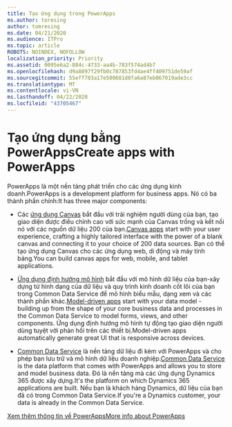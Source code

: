 ```yaml
---
title: Tạo ứng dụng trong PowerApps
ms.author: toresing
author: tomresing
ms.date: 04/21/2020
ms.audience: ITPro
ms.topic: article
ROBOTS: NOINDEX, NOFOLLOW
localization_priority: Priority
ms.assetid: 0095e6a2-884c-4733-aa4b-783f574ad4b7
ms.openlocfilehash: d9a8897f29fb0c787853fd4ae4ff409751de59af
ms.sourcegitcommit: 55eff703a17e500681d8fa6a87eb067019ade3cc
ms.translationtype: MT
ms.contentlocale: vi-VN
ms.lasthandoff: 04/22/2020
ms.locfileid: "43705467"
---
```

# <a name="create-apps-with-powerapps"></a><span data-ttu-id="4aaed-102">Tạo ứng dụng bằng PowerApps</span><span class="sxs-lookup"><span data-stu-id="4aaed-102">Create apps with PowerApps</span></span>

<span data-ttu-id="4aaed-103">PowerApps là một nền tảng phát triển cho các ứng dụng kinh doanh.</span><span class="sxs-lookup"><span data-stu-id="4aaed-103">PowerApps is a development platform for business apps.</span></span> <span data-ttu-id="4aaed-104">Nó có ba thành phần chính:</span><span class="sxs-lookup"><span data-stu-id="4aaed-104">It has three major components:</span></span> 
  
- <span data-ttu-id="4aaed-105">Các [ứng dụng Canvas](https://go.microsoft.com/fwlink/?linkid=874495) bắt đầu với trải nghiệm người dùng của bạn, tạo giao diện được điều chỉnh cao với sức mạnh của Canvas trống và kết nối nó với các nguồn dữ liệu 200 của bạn.</span><span class="sxs-lookup"><span data-stu-id="4aaed-105">[Canvas apps](https://go.microsoft.com/fwlink/?linkid=874495) start with your user experience, crafting a highly tailored interface with the power of a blank canvas and connecting it to your choice of 200 data sources.</span></span> <span data-ttu-id="4aaed-106">Bạn có thể tạo ứng dụng Canvas cho các ứng dụng web, di động và máy tính bảng.</span><span class="sxs-lookup"><span data-stu-id="4aaed-106">You can build canvas apps for web, mobile, and tablet applications.</span></span> 
    
- <span data-ttu-id="4aaed-107">[Ứng dụng định hướng mô hình](https://go.microsoft.com/fwlink/?linkid=874496) bắt đầu với mô hình dữ liệu của bạn-xây dựng từ hình dạng của dữ liệu và quy trình kinh doanh cốt lõi của bạn trong Common Data Service để mô hình biểu mẫu, dạng xem và các thành phần khác.</span><span class="sxs-lookup"><span data-stu-id="4aaed-107">[Model-driven apps](https://go.microsoft.com/fwlink/?linkid=874496) start with your data model - building up from the shape of your core business data and processes in the Common Data Service to model forms, views, and other components.</span></span> <span data-ttu-id="4aaed-108">Ứng dụng định hướng mô hình tự động tạo giao diện người dùng tuyệt vời phản hồi trên các thiết bị.</span><span class="sxs-lookup"><span data-stu-id="4aaed-108">Model-driven apps automatically generate great UI that is responsive across devices.</span></span> 
    
- <span data-ttu-id="4aaed-109">[Common Data Service](https://go.microsoft.com/fwlink/?linkid=874497) là nền tảng dữ liệu đi kèm với PowerApps và cho phép bạn lưu trữ và mô hình dữ liệu doanh nghiệp.</span><span class="sxs-lookup"><span data-stu-id="4aaed-109">[Common Data Service](https://go.microsoft.com/fwlink/?linkid=874497) is the data platform that comes with PowerApps and allows you to store and model business data.</span></span> <span data-ttu-id="4aaed-110">Đó là nền tảng mà các ứng dụng Dynamics 365 được xây dựng.</span><span class="sxs-lookup"><span data-stu-id="4aaed-110">It's the platform on which Dynamics 365 applications are built.</span></span> <span data-ttu-id="4aaed-111">Nếu bạn là khách hàng Dynamics, dữ liệu của bạn đã có trong Common Data Service.</span><span class="sxs-lookup"><span data-stu-id="4aaed-111">If you're a Dynamics customer, your data is already in the Common Data Service.</span></span> 
    
[<span data-ttu-id="4aaed-112">Xem thêm thông tin về PowerApps</span><span class="sxs-lookup"><span data-stu-id="4aaed-112">More info about PowerApps</span></span>](https://go.microsoft.com/fwlink/?linkid=874498)
  

